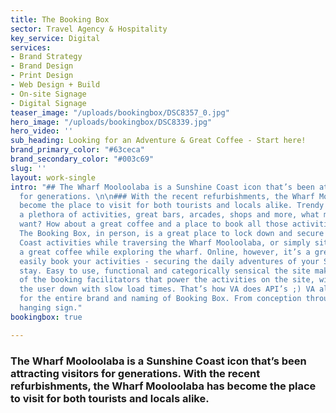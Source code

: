 ```yaml
---
title: The Booking Box
sector: Travel Agency & Hospitality
key_service: Digital
services:
- Brand Strategy
- Brand Design
- Print Design
- Web Design + Build
- On-site Signage
- Digital Signage
teaser_image: "/uploads/bookingbox/DSC8357_0.jpg"
hero_image: "/uploads/bookingbox/DSC8339.jpg"
hero_video: ''
sub_heading: Looking for an Adventure & Great Coffee - Start here!
brand_primary_color: "#63ceca"
brand_secondary_color: "#003c69"
slug: ''
layout: work-single
intro: "## The Wharf Mooloolaba is a Sunshine Coast icon that’s been attracting visitors
  for generations. \n\n### With the recent refurbishments, the Wharf Mooloolaba has
  become the place to visit for both tourists and locals alike. Trendy restaurants,
  a plethora of activities, great bars, arcades, shops and more, what more could you
  want? How about a great coffee and a place to book all those activities? \n\n###
  The Booking Box, in person, is a great place to lock down and secure your Sunshine
  Coast activities while traversing the Wharf Mooloolaba, or simply sit down and enjoy
  a great coffee while exploring the wharf. Online, however, it’s a great site to
  easily book your activities - securing the daily adventures of your Sunshine Coast
  stay. Easy to use, functional and categorically sensical the site makes the most
  of the booking facilitators that power the activities on the site, without bogging
  the user down with slow load times. That’s how VA does API’s ;) VA also was responsible
  for the entire brand and naming of Booking Box. From conception through to the custom
  hanging sign."
bookingbox: true

---
```

### The Wharf Mooloolaba is a Sunshine Coast icon that’s been attracting visitors for generations. With the recent refurbishments, the Wharf Mooloolaba has become the place to visit for both tourists and locals alike.
